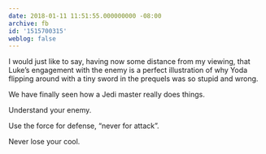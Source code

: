 ```yaml
---
date: 2018-01-11 11:51:55.000000000 -08:00
archive: fb
id: '1515700315'
weblog: false
---
```


I would just like to say, having now some distance from my viewing, that Luke’s engagement with the enemy is a perfect illustration of why Yoda flipping around with a tiny sword in the prequels was so stupid and wrong.

We have finally seen how a Jedi master really does things.

Understand your enemy. 

Use the force for defense, “never for attack”.

Never lose your cool.
